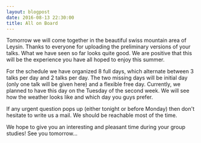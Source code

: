 ```yaml
---
layout: blogpost
date: 2016-08-13 22:30:00
title: All on Board
---
```

Tomorrow we will come together in the beautiful swiss mountain area of Leysin. Thanks to everyone for uploading the preliminary versions of your talks. What we have seen so far looks quite good. We are positive that this will be the experience you have all hoped to enjoy this summer.

For the schedule we have organized 8 full days, which alternate between 3 talks per day and 2 talks per day. The two missing days will be initial day (only one talk will be given here) and a flexible free day. Currently, we planned to have this day on the Tuesday of the second week. We will see how the weather looks like and which day you guys prefer.

If any urgent question pops up (either tonight or before Monday) then don't hesitate to write us a mail. We should be reachable most of the time.

We hope to give you an interesting and pleasant time during your group studies! See you tomorrow...